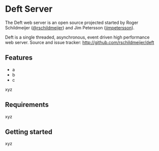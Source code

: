 # Deft Server
The Deft web server is an open source projected started by Roger Schildmeijer ([@rschildmeijer]) and
Jim Petersson ([jimpetersson]).

Deft is a single threaded, asynchronous, event driven high performance web server. 
Source and issue tracker: http://github.com/rschildmeijer/deft
 
## Features
 
 * a
 * b
 * c

xyz

## Requirements
xyz

## Getting started
xyz

[@rschildmeijer]: http://twitter.com/rschildmeijer
[jimpetersson]: http://github.com/jimpetersson